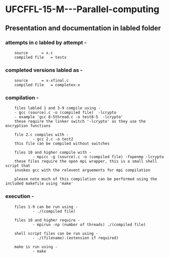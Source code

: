 # UFCFFL-15-M---Parallel-computing

## Presentation and documentation in labled folder 

### attempts in c labled by attempt -
  
        source 		= x.c  	    
        compiled file 	= testx  

### completed versions labled as -

        source 		= x-xfinal.c
        compiled file	= completex-x

### compilation -
 
        files labled 1 and 3-9 compile using -
		- gcc (source).c -o (compiled file)  -lcrypto
		- example 'gcc 8-5thread.c -o test8-5  -lcrypto'
        these require the linker switch '-lcrypto' as they use the encryption functions

        file 2.c compiles with -   
                - gcc 2.c -o test2
        this file can be compiled without switches

        files 10 and higher compile with -
                - mpicc -g (source).c -o (compiled file) -fopenmp -lcrypto
        these files require the open mpi wrapper, this is a small shell script that       
        invokes gcc with the relevent arguements for mpi compilation

        please note much of this compilation can be performed using the included makefile using 'make'

### execution - 

        files 1-9 can be run using -
                - ./(compiled file)

        files 10 and higher require -  
                - mpirun -np (number of threads) ./(compiled file)

        shell script files can be run using - 
                - ./(filename).(extension if required)

        make is run using - 
                - make

